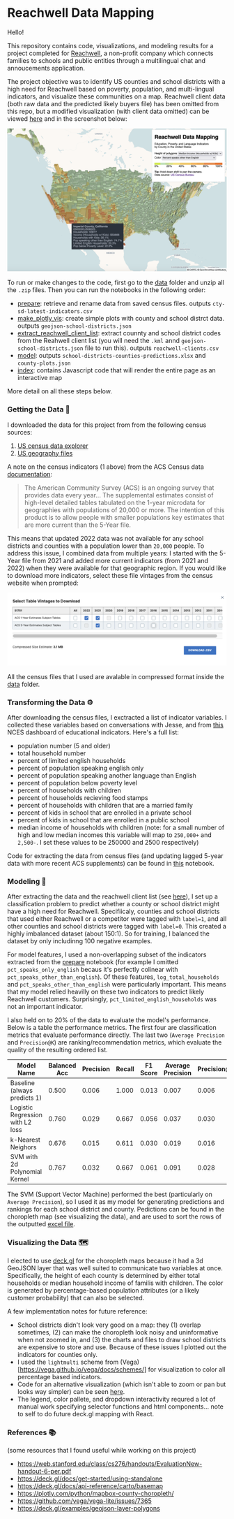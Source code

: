 # Reachwell Data Mapping
Hello!

This repository contains code, visualizations, and modeling results for a project completed for [Reachwell](https://www.reachwellapp.com/), a non-profit company which connects families to schools and public entities through a multilingual chat and annoucements application.

The project objective was to identify US counties and school districts with a high need for Reachwell based on poverty, population, and multi-lingual indicators, and visualize these communities on a map. Reachwell client data (both raw data and the predicted likely buyers file) has been omitted from this repo, but a modified visualization (with client data omitted) can be viewed [here](https://cultonkoster.com/reachwell-vis) and in the screenshot below:

![example choropleth](example_pic.png)

To run or make changes to the code, first go to the [data](./data) folder and unzip all the `.zip` files. Then you can run the notebooks in the following order:

- [prepare](notebooks/prepare.ipynb): retrieve and rename data from saved census files. outputs `cty-sd-latest-indicators.csv`
- [make_plotly_vis](notebooks/make_plotly_vis.ipynb): create simple plots with county and school distrct data. outputs `geojson-school-districts.json`
- [extract_reachwell_client_list](notebooks/make_plotly_vis.ipynb): extract counnty and school district codes from the Reahwell client list (you will need the `.kml` annd `geojson-school-districts.json` file to run this). outputs `reachwell-clients.csv` 
- [model](notebooks/model.ipynb): outputs `school-districts-counties-predictions.xlsx` and `county-plots.json`
- [index](outputs/index.html): contains Javascript code that will render the entire page as an interactive map

More detail on all these steps below.

### Getting the Data 💾 

I downloaded the data for this project from from the following census sources:
1. [US census data explorer](https://data.census.gov/)
2. [US geography files](https://www.census.gov/geographies/mapping-files/time-series/geo/tiger-geodatabase-file.2022.html#list-tab-1258746043)

A note on the census indicators (1 above) from the ACS Census data [documentation](https://www.census.gov/data/developers/data-sets/ACS-supplemental-data.html):

>The American Community Survey (ACS) is an ongoing survey that provides data every year... The supplemental estimates consist of high-level detailed tables tabulated on the 1-year microdata for geographies with populations of 20,000 or more. The intention of this product is to allow people with smaller populations key estimates that are more current than the 5-Year file.

This means that updated 2022 data was not available for any school districts and counties with a population lower than `20,000` people. To address this issue, I combined data from multiple years: I started with the 5-Year file from 2021 and added more current indicators (from 2021 and 2022) when they were available for that geographic region. If you would like to download more indicators, select these file vintages from the census website when prompted:

![census-download-img](images/download-selection.png)

All the census files that I used are avalable in compressed format inside the [data](./data) folder.

### Transforming the Data ⚙️

After downloading the census files, I exctracted a list of indicator variables. I collected these variables based on conversations with Jesse, and from [this](https://nces.ed.gov/Programs/Edge/ACSDashboard/0600014) NCES dashboard of educational indicators.  Here's a full list:

- population number (5 and older)
- total household number
- percent of limited english households
- percent of population speaking english only 
- percent of population speaking another language than English
- percent of population below poverty level
- percent of households with children
- percent of households recieving food stamps 
- percent of households with children that are a married family
- percent of kids in school that are enrolled in a private school 
- percent of kids in school that are enrolled in a public school
- median income of households with children (note: for a small number of high and low median incomes this variable will map to `250,000+` and `2,500-`. I set these values to be 250000 and 2500 respectively)

Code for extracting the data from census files (and updating lagged 5-year data with more recent ACS supplements) can be found in [this](notebooks/prepare.ipynb) notebook.

### Modeling 🎰

After extracting the data and the reachwell client list (see [here](notebooks/extract_client_list.ipynb)), I set up a classification problem to 
predict whether a county or school district might have a high need for Reachwell. Specifiicaly, counties and school districts that used either Reachwell
or a competitor were tagged with `label=1`, and all other counties and school districts were tagged with `label=0`. This created a highly imbalanced dataset (about 150:1). So for training, I balanced the dataset by only includinng 100 negative examples.

For model features, I used a non-overlapping subset of the indicators extracted from the [prepare](notebooks/prepare.ipynb) notebook (for example I omitted `pct_speaks_only_english` becaus it's perfectly colinear with `pct_speaks_other_than_english`). Of these features, `log_total_households` and `pct_speaks_other_than_english` were particularly important. This means that my model relied heavilly on these two indicators to predict likely Reachwell customers. Surprisingly, `pct_limited_english_households` was not an important indicator.

I also held on to 20% of the data to evaluate the model's performance. Below is a table the performance metrics. The first four are classification 
metrics that evaluate performance directly. The last two (`Average Precision` and `Precision@K`) are ranking/recommendation metrics, which evaluate the quality of the resulting ordered list.


| Model Name                       | Balanced Acc | Precision | Recall | F1 Score | Average Precision | Precision@500 |
|----------------------------------|--------------|-----------|--------|----------|-------------------|---------------|
| Baseline (always predicts 1)     | 0.500        | 0.006     | 1.000  | 0.013    | 0.007             | 0.006         |
| Logistic Regression with L2 loss | 0.760        | 0.029     | 0.667  | 0.056    | 0.037             | 0.030         |
| k-Nearest Neighors               | 0.676        | 0.015     | 0.611  | 0.030    | 0.019             | 0.016         |
| SVM with 2d Polynomial Kernel    | 0.767        | 0.032     | 0.667  | 0.061    | 0.091             | 0.028         |

The SVM (Support Vector Machine) performed the best (particularly on `Average Precision`), so I used it as my model for generating predictions and rankings for each 
school district and county. Pedictions can be found in the choropleth map (see visualizing the data), and are used to sort the rows of the outputted [excel file](outputs/indicators_predictions.xlsx).

### Visualizing the Data 🗺

I elected to use [deck.gl](https://deck.gl) for the choropleth maps because it had a 3d GeoJSON layer that was well suited to communicate two variables at once. Specifically, the height of each county is determined by either total households or median household income of familis with children. The color is generated by percentage-based population attributes (or a likely customer probability) that can also be selected.  

A few implementation notes for future reference:
- School districts didn't look very good on a map: they (1) overlap sometimes, (2) can make the choropleth look noisy and uninformative when not zoomed in, and (3) the charts and files to draw school districts are expensive to store and use. Because of these issues I plotted out the indicators for counties only.
- I used the `lightmulti` scheme from (Vega)[https://vega.github.io/vega/docs/schemes/] for visualization to color all percentage based indicators. 
- Code for an alternative visualization (which isn't able to zoom or pan but looks way simpler) can be seen [here](notebooks/make_altair_vis.ipynb).
- The legend, color pallete, and dropdown interactivity requred a lot of manual work specifying selector functions and html components... note to self to do future deck.gl mapping with React.

### References 📚

(some resources that I found useful while working on this project)
- https://web.stanford.edu/class/cs276/handouts/EvaluationNew-handout-6-per.pdf
- https://deck.gl/docs/get-started/using-standalone
- https://deck.gl/docs/api-reference/carto/basemap
- https://plotly.com/python/mapbox-county-choropleth/
- https://github.com/vega/vega-lite/issues/7365 
- https://deck.gl/examples/geojson-layer-polygons
